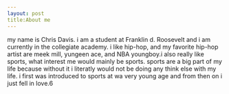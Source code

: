 ```yaml
---
layout: post
title:About me
---
```


my name is Chris Davis. i am a student at Franklin d. Roosevelt and i am currently in the collegiate academy. i like hip-hop, and my favorite hip-hop artist are meek mill, yungeen ace, and NBA youngboy.i also really like sports, what interest me would mainly be sports. sports are a big part of my life because without it i literatly would not be doing any think else with my life. i first was introduced to sports at wa very young age and from then on i just fell in love.6                                                                                                                                                                                                                                                                                                                                                                                                                                                                                                                                                                                                                                                                                                                                                                                                                                                                                                                                                                                                                                                                                                                                                                                                                                                                                                                                                                                                                                                                                                                                                                                                                                                                                                                                                                                                                                                                                                                                                                                                                                                                                                  

